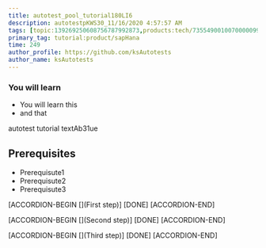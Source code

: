 ```yaml
---
title: autotest_pool_tutorial180LI6
description: autotestpKWS30_11/16/2020 4:57:57 AM
tags: [topic:139269250608756787992873,products:tech/73554900100700000996,tutorial:experience/advanced]
primary_tag: tutorial:product/sapHana
time: 249
author_profile: https://github.com/ksAutotests
author_name: ksAutotests
---
```

### You will learn
- You will learn this
- and that

autotest tutorial textAb31ue

## Prerequisites
- Prerequisute1
- Prerequisute2
- Prerequisute3

[ACCORDION-BEGIN [](First step)]
[DONE]
[ACCORDION-END]

[ACCORDION-BEGIN [](Second step)]
[DONE]
[ACCORDION-END]

[ACCORDION-BEGIN [](Third step)]
[DONE]
[ACCORDION-END]

